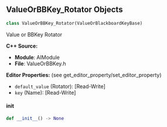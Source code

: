 ## ValueOrBBKey_Rotator Objects

```python
class ValueOrBBKey_Rotator(ValueOrBlackboardKeyBase)
```

Value or BBKey Rotator

**C++ Source:**

- **Module**: AIModule
- **File**: ValueOrBBKey.h

**Editor Properties:** (see get_editor_property/set_editor_property)

- ``default_value`` (Rotator):  [Read-Write]
- ``key`` (Name):  [Read-Write]

<a id="unreal.ValueOrBBKey_Rotator.__init__"></a>

#### __init__

```python
def __init__() -> None
```

<a id="unreal.ValueOrBBKey_Vector"></a>